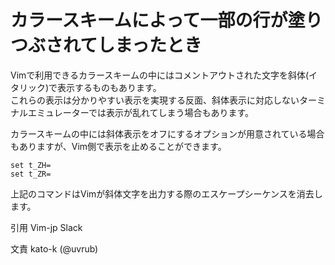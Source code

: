 # カラースキームによって一部の行が塗りつぶされてしまったとき

Vimで利用できるカラースキームの中にはコメントアウトされた文字を斜体(イタリック)で表示するものもあります。  
これらの表示は分かりやすい表示を実現する反面、斜体表示に対応しないターミナルエミュレーターでは表示が乱れてしまう場合もあります。  

カラースキームの中には斜体表示をオフにするオプションが用意されている場合もありますが、Vim側で表示を止めることができます。  

```vim
set t_ZH=
set t_ZR=
```

上記のコマンドはVimが斜体文字を出力する際のエスケープシーケンスを消去します。

引用 Vim-jp Slack

文責 kato-k (@uvrub)
